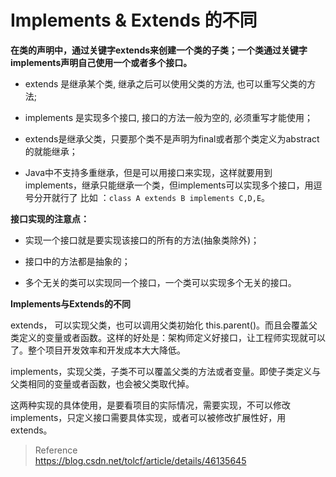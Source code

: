 # Implements & Extends 的不同

**在类的声明中，通过关键字extends来创建一个类的子类；一个类通过关键字implements声明自己使用一个或者多个接口。**

- extends 是继承某个类, 继承之后可以使用父类的方法, 也可以重写父类的方法; 

- implements 是实现多个接口, 接口的方法一般为空的, 必须重写才能使用；

- extends是继承父类，只要那个类不是声明为final或者那个类定义为abstract的就能继承；

- Java中不支持多重继承，但是可以用接口来实现，这样就要用到implements，继承只能继承一个类，但implements可以实现多个接口，用逗号分开就行了 比如 ：`class A extends B implements C,D,E`。

**接口实现的注意点：**  

- 实现一个接口就是要实现该接口的所有的方法(抽象类除外)；

- 接口中的方法都是抽象的；

- 多个无关的类可以实现同一个接口，一个类可以实现多个无关的接口。

**Implements与Extends的不同**

extends， 可以实现父类，也可以调用父类初始化 this.parent()。而且会覆盖父类定义的变量或者函数。这样的好处是：架构师定义好接口，让工程师实现就可以了。整个项目开发效率和开发成本大大降低。    

implements，实现父类，子类不可以覆盖父类的方法或者变量。即使子类定义与父类相同的变量或者函数，也会被父类取代掉。  

这两种实现的具体使用，是要看项目的实际情况，需要实现，不可以修改implements，只定义接口需要具体实现，或者可以被修改扩展性好，用extends。

> Reference  
> https://blog.csdn.net/tolcf/article/details/46135645